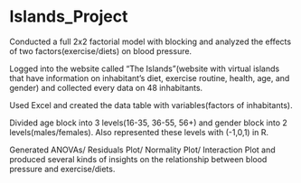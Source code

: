 # Islands_Project

Conducted a full 2x2 factorial model with blocking and analyzed the effects of two factors(exercise/diets) on blood pressure.

Logged into the website called “The Islands”(website with virtual islands that have information on inhabitant’s diet, exercise routine, health, age, and gender) and collected every data on 48 inhabitants.   

Used Excel and created the data table with variables(factors of inhabitants).

Divided age block into 3 levels(16-35, 36-55, 56+) and gender block into 2 levels(males/females). Also represented these levels with (-1,0,1) in R.

Generated ANOVAs/ Residuals Plot/ Normality Plot/ Interaction Plot and produced several kinds of insights on the relationship between blood pressure and exercise/diets.
